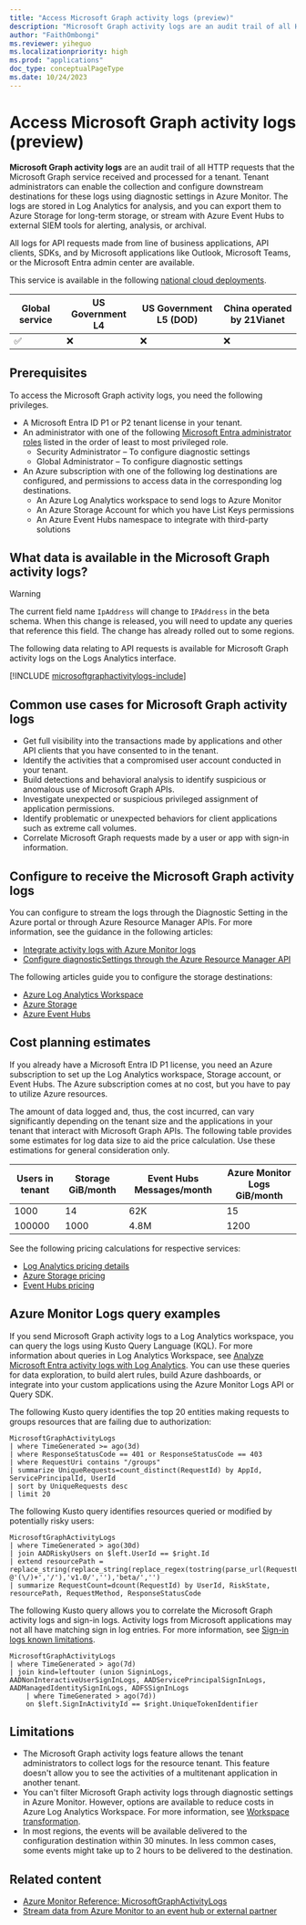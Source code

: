 ```yaml
---
title: "Access Microsoft Graph activity logs (preview)"
description: "Microsoft Graph activity logs are an audit trail of all HTTP requests that the Microsoft Graph service received and processed for a tenant."
author: "FaithOmbongi"
ms.reviewer: yiheguo
ms.localizationpriority: high
ms.prod: "applications"
doc_type: conceptualPageType
ms.date: 10/24/2023
---
```


# Access Microsoft Graph activity logs (preview)

**Microsoft Graph activity logs** are an audit trail of all HTTP requests that the Microsoft Graph service received and processed for a tenant. Tenant administrators can enable the collection and configure downstream destinations for these logs using diagnostic settings in Azure Monitor. The logs are stored in Log Analytics for analysis, and you can export them to Azure Storage for long-term storage, or stream with Azure Event Hubs to external SIEM tools for alerting, analysis, or archival.

All logs for API requests made from line of business applications, API clients, SDKs, and by Microsoft applications like Outlook, Microsoft Teams, or the Microsoft Entra admin center are available.

This service is available in the following [national cloud deployments](/graph/deployments).

| Global service     | US Government L4 | US Government L5 (DOD) | China operated by 21Vianet |
|--------------------|------------------|------------------------|----------------------------|
| :white_check_mark: | :x:              | :x:                    | :x:                        |

## Prerequisites

To access the Microsoft Graph activity logs, you need the following privileges.

- A Microsoft Entra ID P1 or P2 tenant license in your tenant.
- An administrator with one of the following [Microsoft Entra administrator roles](/entra/identity/role-based-access-control/permissions-reference?toc=%2Fgraph%2Ftoc.json) listed in the order of least to most privileged role.
  - Security Administrator – To configure diagnostic settings
  - Global Administrator – To configure diagnostic settings
- An Azure subscription with one of the following log destinations are configured, and permissions to access data in the corresponding log destinations.
  - An Azure Log Analytics workspace to send logs to Azure Monitor
  - An Azure Storage Account for which you have List Keys permissions
  - An Azure Event Hubs namespace to integrate with third-party solutions

## What data is available in the Microsoft Graph activity logs?

> [!WARNING]
> The current field name `IpAddress` will change to `IPAddress` in the beta schema. When this change is released, you will need to update any queries that reference this field. The change has already rolled out to some regions.

The following data relating to API requests is available for Microsoft Graph activity logs on the Logs Analytics interface.

[!INCLUDE [microsoftgraphactivitylogs-include](/../azure-reference-other/azure-monitor-ref/includes/microsoftgraphactivitylogs-include.md)]

## Common use cases for Microsoft Graph activity logs

- Get full visibility into the transactions made by applications and other API clients that you have consented to in the tenant.
- Identify the activities that a compromised user account conducted in your tenant.
- Build detections and behavioral analysis to identify suspicious or anomalous use of Microsoft Graph APIs.
- Investigate unexpected or suspicious privileged assignment of application permissions.
- Identify problematic or unexpected behaviors for client applications such as extreme call volumes.
- Correlate Microsoft Graph requests made by a user or app with sign-in information.

## Configure to receive the Microsoft Graph activity logs

You can configure to stream the logs through the Diagnostic Setting in the Azure portal or through Azure Resource Manager APIs. For more information, see the guidance in the following articles:

- [Integrate activity logs with Azure Monitor logs](/azure/active-directory/reports-monitoring/howto-integrate-activity-logs-with-log-analytics)
- [Configure diagnosticSettings through the Azure Resource Manager API](/azure/templates/microsoft.insights/diagnosticsettings?pivots=deployment-language-arm-template)

The following articles guide you to configure the storage destinations:

- [Azure Log Analytics Workspace](/azure/active-directory/reports-monitoring/tutorial-configure-log-analytics-workspace)
- [Azure Storage](/azure/storage/common/storage-account-create?tabs=azure-portal)
- [Azure Event Hubs](/azure/event-hubs/event-hubs-create)

## Cost planning estimates

If you already have a Microsoft Entra ID P1 license, you need an Azure subscription to set up the Log Analytics workspace, Storage account, or Event Hubs. The Azure subscription comes at no cost, but you have to pay to utilize Azure resources.

The amount of data logged and, thus, the cost incurred, can vary significantly depending on the tenant size and the applications in your tenant that interact with Microsoft Graph APIs. The following table provides some estimates for log data size to aid the price calculation. Use these estimations for general consideration only.

| Users in tenant | Storage GiB/month | Event Hubs Messages/month | Azure Monitor Logs GiB/month |
|-----------------|-------------------|---------------------------|------------------------------|
| 1000            | 14                | 62K                       | 15                           |
| 100000          | 1000              | 4.8M                      | 1200                         |

See the following pricing calculations for respective services:

- [Log Analytics pricing details](/azure/azure-monitor/logs/cost-logs#pricing-model)
- [Azure Storage pricing](https://azure.microsoft.com/pricing/details/storage/blobs)
- [Event Hubs pricing](https://azure.microsoft.com/pricing/details/event-hubs/)

## Azure Monitor Logs query examples

If you send Microsoft Graph activity logs to a Log Analytics workspace, you can query the logs using Kusto Query Language (KQL). For more information about queries in Log Analytics Workspace, see [Analyze Microsoft Entra activity logs with Log Analytics](/azure/active-directory/reports-monitoring/howto-analyze-activity-logs-log-analytics). You can use these queries for data exploration, to build alert rules, build Azure dashboards, or integrate into your custom applications using the Azure Monitor Logs API or Query SDK.

The following Kusto query identifies the top 20 entities making requests to groups resources that are failing due to authorization:

```kusto
MicrosoftGraphActivityLogs
| where TimeGenerated >= ago(3d)
| where ResponseStatusCode == 401 or ResponseStatusCode == 403 
| where RequestUri contains "/groups"
| summarize UniqueRequests=count_distinct(RequestId) by AppId, ServicePrincipalId, UserId
| sort by UniqueRequests desc
| limit 20
```

The following Kusto query identifies resources queried or modified by potentially risky users:

```kusto
MicrosoftGraphActivityLogs
| where TimeGenerated > ago(30d)
| join AADRiskyUsers on $left.UserId == $right.Id
| extend resourcePath = replace_string(replace_string(replace_regex(tostring(parse_url(RequestUri).Path), @'(\/)+','/'),'v1.0/',''),'beta/','')
| summarize RequestCount=dcount(RequestId) by UserId, RiskState, resourcePath, RequestMethod, ResponseStatusCode
```

The following Kusto query allows you to correlate the Microsoft Graph activity logs and sign-in logs. Activity logs from Microsoft applications may not all have matching sign in log entries. For more information, see [Sign-in logs known limitations](/azure/active-directory/reports-monitoring/concept-sign-ins#known-limitations).

```kusto
MicrosoftGraphActivityLogs
| where TimeGenerated > ago(7d)
| join kind=leftouter (union SigninLogs, AADNonInteractiveUserSignInLogs, AADServicePrincipalSignInLogs, AADManagedIdentitySignInLogs, ADFSSignInLogs
    | where TimeGenerated > ago(7d))
    on $left.SignInActivityId == $right.UniqueTokenIdentifier
```


## Limitations

- The Microsoft Graph activity logs feature allows the tenant administrators to collect logs for the resource tenant. This feature doesn't allow you to see the activities of a multitenant application in another tenant.
- You can't filter Microsoft Graph activity logs through diagnostic settings in Azure Monitor. However, options are available to reduce costs in Azure Log Analytics Workspace. For more information, see [Workspace transformation](/azure/azure-monitor/logs/tutorial-workspace-transformations-portal).
- In most regions, the events will be available delivered to the configuration destination within 30 minutes. In less common cases, some events might take up to 2 hours to be delivered to the destination.

## Related content

- [Azure Monitor Reference: MicrosoftGraphActivityLogs](/azure/azure-monitor/reference/tables/microsoftgraphactivitylogs)
- [Stream data from Azure Monitor to an event hub or external partner](/azure/azure-monitor/essentials/stream-monitoring-data-event-hubs)
